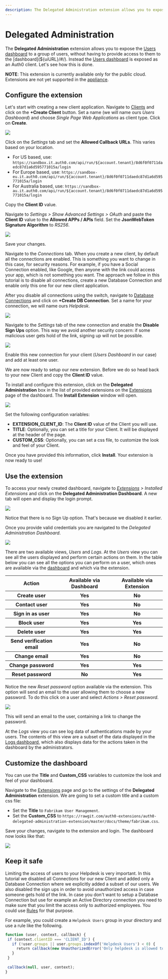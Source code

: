 ```yaml
---
description: The Delegated Administration extension allows you to expose the Users dashboard to a group of users, without allowing them access to the dashboard.
---
```


# Delegated Administration

The **Delegated Administration** extension allows you to expose the [Users dashboard](${uiURL}/#/users) to a group of users, without having to provide access to them to the [dashboard](${uiURL}/#/). Instead the [Users dashboard](${uiURL}/#/users) is exposed as an Auth0 client. Let's see how this is done.

**NOTE**: This extension is currently available only for the public cloud. Extensions are not yet supported in the [appliance](/appliance).

## Configure the extension

Let's start with creating a new client application. Navigate to [Clients](${uiURL}/#/applications) and click on the **+Create Client** button. Set a name (we will name ours *Users Dashboard*) and choose *Single Page Web Applications* as client type. Click on **Create**.

![](/media/articles/extensions/delegated-admin/create-client.png)

Click on the *Settings* tab and set the **Allowed Callback URLs**. This varies based on your location.
- For US based, use: `https://sandbox.it.auth0.com/api/run/${account.tenant}/8d6f0f0711daedc87d1a6d595771015a/login`
- For Europe based, use: `https://sandbox-eu.it.auth0.com/api/run/${account.tenant}/8d6f0f0711daedc87d1a6d595771015a/login`
- For Australia based, use: `https://sandbox-au.it.auth0.com/api/run/${account.tenant}/8d6f0f0711daedc87d1a6d595771015a/login`

Copy the **Client ID** value. 

Navigate to *Settings > Show Advanced Settings > OAuth* and paste the **Client ID** value to the **Allowed APPs / APIs** field. Set the **JsonWebToken Signature Algorithm** to *RS256*.

![](/media/articles/extensions/delegated-admin/set-rs256.png)

Save your changes.

Navigate to the *Connections* tab. When you create a new client, by default all the connections are enabled. This is something you want to change in this case, for security reasons. For example, if you have a Social Connection enabled, like Google, then anyone with the link could access your app, which is not something you want. The approach we follow in this tutorial is to disable all connections, create a new Database Connection and enable only this one for our new client application.

After you disable all connections using the switch, navigate to [Database Connections](${uiURL}/#/connections/database) and click on **+Create DB Connection**. Set a name for your connection, we will name ours *Helpdesk*. 

![](/media/articles/extensions/delegated-admin/create-connection.png)

Navigate to the *Settings* tab of the new connection and enable the **Disable Sign Ups** option. This way we avoid another security concern: if some malicious user gets hold of the link, signing up will not be possible. 

![](/media/articles/extensions/delegated-admin/disable-signup.png)

Enable this new connection for your client (*Users Dashboard* in our case) and add at least one user.

We are now ready to setup our new extension. Before we do so head back to your new Client and copy the **Client ID** value.

To install and configure this extension, click on the **Delegated Administration** box in the list of provided extensions on the [Extensions](${uiURL}/#/extensions) page of the dashboard. The **Install Extension** window will open.

![](/media/articles/extensions/delegated-admin/install-extension.png)


Set the following configuration variables:

- **EXTENSION_CLIENT_ID**: The **Client ID** value of the Client you will use.
- **TITLE**: Optionally, you can set a title for your Client. It will be displayed at the header of the page.
- **CUSTOM_CSS**: Optionally, you can set a css file, to customize the look and feel of your Client.

Once you have provided this information, click **Install**. Your extension is now ready to use!


## Use the extension

To access your newly created dashboard, navigate to *[Extensions](${uiURL}/#/extensions) > Installed Extensions* and click on the **Delegated Administration Dashboard**. A new tab will open and display the login prompt. 

![](/media/articles/extensions/delegated-admin/login-prompt.png)

Notice that there is no Sign Up option. That's because we disabled it earlier. 

Once you provide valid credentials you are navigated to the *Delegated Administration Dashboard*.

![](/media/articles/extensions/delegated-admin/standard-dashboard.png)

There are two available views, *Users* and *Logs*. At the *Users* view you can see all the users displayed and perform certain actions on them. In the table below you can see all the options you can perform on a user, which ones are available via the [dashboard](${uiURL}/#/) and which via the extension. 

<table class="table">
    <tr>
        <th>Action</th>
        <th> Available via Dashboard </th>
        <th> Available via Extension </th>
    </tr>
    <tr>
        <th>Create user</th>
        <th>Yes</th>
        <th>No</th>
    </tr>
    <tr>
        <th>Contact user</th>
        <th>Yes</th>
        <th>No</th>
    </tr>
    <tr>
        <th>Sign in as user</th>
        <th>Yes</th>
        <th>No</th>
    </tr>
    <tr>
        <th>Block user</th>
        <th>Yes</th>
        <th>Yes</th>
    </tr>
    <tr>
        <th>Delete user</th>
        <th>Yes</th>
        <th>Yes</th>
    </tr>
    <tr>
        <th>Send verification email</th>
        <th>Yes</th>
        <th>No</th>
    </tr>
    <tr>
        <th>Change email</th>
        <th>Yes</th>
        <th>No</th>
    </tr>
    <tr>
        <th>Change password</th>
        <th>Yes</th>
        <th>Yes</th>
    </tr>
    <tr>
        <th>Reset password</th>
        <th>No</th>
        <th>Yes</th>
    </tr>
</table>

Notice the new *Reset password* option available via the extension. This option will send an email to the user allowing them to choose a new password. To do this click on a user and select *Actions > Reset password*.

![](/media/articles/extensions/delegated-admin/reset-pass-01.png)

This will send an email to the user, containing a link to change the password.

At the *Logs* view you can see log data of authentications made by your users. The contents of this view are a subset of the data displayed in the [Logs dashboard](${uiURL}/#/logs), which also displays data for the actions taken in the dashboard by the administrators.


## Customize the dashboard

You can use the **Title** and **Custom_CSS** variables to customize the look and feel of your dashboard. 

Navigate to the [Extensions](${uiURL}/#/extensions) page and go to the settings of the **Delegated Administration** extension. We are going to set a custom title and a custom css file:
- Set the **Title** to `Fabrikam User Management`.
- Set the **Custom_CSS** to `https://rawgit.com/auth0-extensions/auth0-delegated-administration-extension/master/docs/theme/fabrikam.css`.

Save your changes, navigate to the extension and login. The dashboard now looks like that:

![](/media/articles/extensions/delegated-admin/custom-dashboard.png)


## Keep it safe

Limiting the access of users to your Helpdesk is very important. In this tutorial we disabled all Connections for our new Client and added only a Database Connection where we explicitly added a subset of our users. We also disabled the sign ups in order to avoid unauthorized access in case someone gets hold of the link. In case you don't want to setup a Database Connection but use for example an Active Directory connection you need to make sure that you limit the access only to authorized employees. You could use [Rules](/rules) for that purpose. 

For example, you could create a `Helpdesk Users` group in your directory and use a rule like the following.

```js
function (user, context, callback) {
 if (context.clientID === 'CLIENT_ID') {
   if (!user.groups || user.groups.indexOf('Helpdesk Users') < 0) {
     return callback(new UnauthorizedError('Only helpdesk is allowed to use this application'));
   }
 }
 
 callback(null, user, context);
}
```


